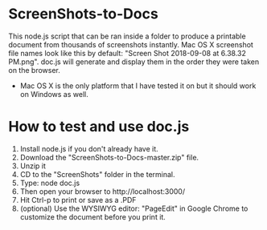 # ScreenShots-to-Docs
This node.js script that can be ran inside a folder to produce a printable document from thousands of screenshots instantly. 
Mac OS X screenshot file names look like this by default: "Screen Shot 2018-09-08 at 6.38.32 PM.png". doc.js 
will generate and display them in the order they were taken on the browser. 
* Mac OS X is the only platform that I have tested it on but it should work on Windows as well.

# How to test and use doc.js
1. Install node.js if you don't already have it.
2. Download the "ScreenShots-to-Docs-master.zip" file.
3. Unzip it
3. CD to the "ScreenShots" folder in the terminal.
4. Type: node doc.js
5. Then open your browser to http://localhost:3000/
6. Hit Ctrl-p to print or save as a .PDF
7. (optional) Use the WYSIWYG editor: "PageEdit" in Google Chrome to customize the document before you print it.
